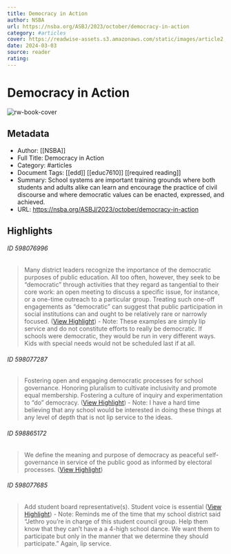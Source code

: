 ```yaml
---
title: Democracy in Action
author: NSBA
url: https://nsba.org/ASBJ/2023/october/democracy-in-action
category: #articles
cover: https://readwise-assets.s3.amazonaws.com/static/images/article2.74d541386bbf.png
date: 2024-03-03
source: reader
rating:
---
```

# Democracy in Action

![rw-book-cover](https://readwise-assets.s3.amazonaws.com/static/images/article2.74d541386bbf.png)

## Metadata
- Author: [[NSBA]]
- Full Title: Democracy in Action
- Category: #articles
- Document Tags: [[edd]] [[educ7610]] [[required reading]] 
- Summary: School systems are important training grounds where both students and adults alike can learn and encourage the practice of civil discourse and where democratic values can be enacted, expressed, and achieved. 
- URL: https://nsba.org/ASBJ/2023/october/democracy-in-action

## Highlights
###### ID 598076996
> Many district leaders recognize the importance of the democratic purposes of public education. All too often, however, they seek to be “democratic” through activities that they regard as tangential to their core work: an open meeting to discuss a specific issue, for instance, or a one-time outreach to a particular group. Treating such one-off engagements as “democratic” can suggest that public participation in social institutions can and ought to be relatively rare or narrowly focused. ([View Highlight](https://read.readwise.io/read/01haqhsb2h38t9q9tjrx140gdd))
    - Note: These examples are simply lip service and do not constitute efforts to really be democratic. If schools were democratic, they would be run in very different ways. Kids with special needs would not be scheduled last if at all.
    
###### ID 598077287
> Fostering open and engaging democratic processes for school governance.
> Honoring pluralism to cultivate inclusivity and promote equal membership.
> Fostering a culture of inquiry and experimentation to “do” democracy. ([View Highlight](https://read.readwise.io/read/01haqhxbkdn1jc42c1rp9d8sb4))
    - Note: I have a hard time believing that any school would be interested in doing these things at any level of depth that is not lip service to the ideas.
    
###### ID 598865172
> We define the meaning and purpose of democracy as peaceful self-governance in service of the public good as informed by electoral processes. ([View Highlight](https://read.readwise.io/read/01haw8ty7m3c4xbbbtm8kxe9kp))
    
###### ID 598077685
> Add student board representative(s). Student voice is essential ([View Highlight](https://read.readwise.io/read/01haqj0f9d1n3k7amywdymsste))
    - Note: Reminds me of the time that my school district said “Jethro you’re in charge of this student council group. Help them know that they can’t have a a 4-high school dance. We want them to participate but only in the manner that we determine they should participate.” Again, lip service.
    
